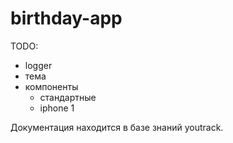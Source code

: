 # birthday-app

TODO:
- logger
- тема
- компоненты
  - стандартные
  - iphone 1

Документация находится в базе знаний youtrack.
